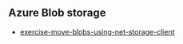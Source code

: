 ## Azure Blob storage
* [exercise-move-blobs-using-net-storage-client](https://docs.microsoft.com/en-us/learn/modules/copy-blobs-from-command-line-and-code/8-exercise-move-blobs-using-net-storage-client)
